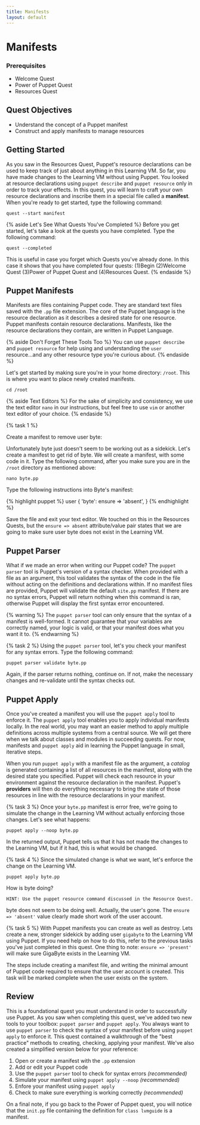 ```yaml
---
title: Manifests
layout: default
---
```


# Manifests

### Prerequisites

- Welcome Quest
- Power of Puppet Quest
- Resources Quest

## Quest Objectives

- Understand the concept of a Puppet manifest
- Construct and apply manifests to manage resources

## Getting Started

As you saw in the Resources Quest, Puppet's resource declarations can be used to keep track of just about anything in this Learning VM. So far, you have made changes to the Learning VM without using Puppet. You looked at resource declarations using `puppet describe` and `puppet resource` only in order to track your effects. In this quest, you will learn to craft your own resource declarations and inscribe them in a special file called a **manifest**. When you're ready to get started, type the following command:

    quest --start manifest

{% aside Let's See What Quests You've Completed %}
Before you get started, let's take a look at the quests you have completed. Type the following command:

	quest --completed

This is useful in case you forget which Quests you've already done. In this case it shows that you have completed four quests: (1)Begin (2)Welcome Quest (3)Power of Puppet Quest and (4)Resources Quest.
{% endaside %}

## Puppet Manifests

Manifests are files containing Puppet code. They are standard text files saved with the `.pp` file extension. The core of the Puppet language is the resource declaration as it describes a desired state for one resource. Puppet manifests contain resource declarations. Manifests, like the resource declarations they contain, are written in Puppet Language. 

{% aside Don't Forget These Tools Too %}
You can use `puppet describe` and `puppet resource` for help using and understanding the `user` resource...and any other resource type you're curious about.
{% endaside %}

Let's get started by making sure you're in your home directory: `/root`.  This is where you want to place newly created manifests.

	cd /root

{% aside Text Editors %}
For the sake of simplicity and consistency, we use the text editor `nano` in our instructions, but feel free to use `vim` or another text editor of your choice.
{% endaside %}

{% task 1 %}

Create a manifest to remove user byte:

Unfortunately byte just doesn't seem to be working out as a sidekick. Let's create a manifest to get rid of byte. We will create a manifest, with some code in it. Type the following command, after you make sure you are in the `/root` directory as mentioned above:

	nano byte.pp

Type the following instructions into Byte's manifest:

{% highlight puppet %}
user { 'byte':
  ensure => 'absent',
}
{% endhighlight %}

Save the file and exit your text editor. We touched on this in the Resources Quests, but the `ensure => absent` attribute/value pair states that we are going to make sure user byte does not exist in the Learning VM.

## Puppet Parser

What if we made an error when writing our Puppet code? The `puppet parser` tool is Puppet's version of a syntax checker. When provided with a file as an argument, this tool validates the syntax of the code in the file without acting on the definitions and declarations within. If no manifest files are provided, Puppet will validate the default `site.pp` manifest. If there are no syntax errors, Puppet will return nothing when this command is ran, otherwise Puppet will display the first syntax error encountered. 

{% warning %}
The `puppet parser` tool can only ensure that the syntax of a manifest is well-formed. It cannot guarantee that your variables are correctly named, your logic is valid, or that your manifest does what you want it to.
{% endwarning %}

{% task 2 %}
Using the `puppet parser` tool, let's you check your manifest for any syntax errors. Type the following command:

	puppet parser validate byte.pp

Again, if the parser returns nothing, continue on. If not, make the necessary changes and re-validate until the syntax checks out.

## Puppet Apply

Once you've created a manifest you will use the `puppet apply` tool to enforce it. The `puppet apply` tool enables you to apply individual manifests locally.  In the real world, you may want an easier method to apply multiple definitions across multiple systems from a central source. We will get there when we talk about classes and modules in succeeding quests. For now, manifests and `puppet apply` aid in learning the Puppet language in small, iterative steps. 

When you run `puppet apply` with a manifest file as the argument, a *catalog* is generated containing a list of all resources in the manifest, along with the desired state you specified. Puppet will check each resource in your environment against the resource declaration in the manifest. Puppet's **providers** will then do everything necessary to bring the state of those resources in line with the resource declarations in your manifest. 

{% task 3 %}
Once your `byte.pp` manifest is error free, we're going to simulate the change in the Learning VM without actually enforcing those changes. Let's see what happens:

	puppet apply --noop byte.pp

In the returned output, Puppet tells us that it has not made the changes to the Learning VM, but if it had, this is what would be changed.

{% task 4 %}
Since the simulated change is what we want, let's enforce the change on the Learning VM.

	puppet apply byte.pp

How is byte doing?

	HINT: Use the puppet resource command discussed in the Resource Quest.
		
byte does not seem to be doing well. Actually, the user's gone. The `ensure => 'absent'` value clearly made short work of the user account.

{% task 5 %}
With Puppet manifests you can create as well as destroy. Lets create a new, stronger sidekick by adding user `gigabyte` to the Learning VM using Puppet. If you need help on how to do this, refer to the previous tasks you've just completed in this quest. One thing to note: `ensure => 'present'` will make sure GigaByte exists in the Learning VM.

The steps include creating a manifest file, and writing the minimal amount of Puppet code required to ensure that the user account is created. This task will be marked complete when the user exists on the system.

## Review

This is a foundational quest you must understand in order to successfully use Puppet. As you saw when completing this quest, we've added two new tools to your toolbox: `puppet parser` and `puppet apply`. You always want to use `puppet parser` to check the syntax of your manifest before using `puppet apply` to enforce it. This quest contained a walkthrough of the "best practice" methods to creating, checking, applying your manifest. We've also created a simplified version below for your reference:

1. Open or create a manifest with the `.pp` extension
2. Add or edit your Puppet code
3. Use the `puppet parser` tool to check for syntax errors _(recommended)_
4. Simulate your manifest using `puppet apply --noop` _(recommended)_
5. Enfore your manifest using `puppet apply`
6. Check to make sure everything is working correctly _(recommended)_

On a final note, if you go back to the Power of Puppet quest, you will notice that the `init.pp` file containing the definition for `class lvmguide` is a manifest. 
